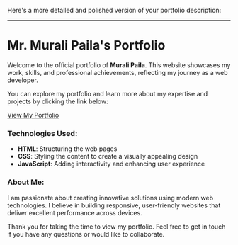 Here's a more detailed and polished version of your portfolio description:

---

# Mr. Murali Paila's Portfolio

Welcome to the official portfolio of **Murali Paila**. This website showcases my work, skills, and professional achievements, reflecting my journey as a web developer.

You can explore my portfolio and learn more about my expertise and projects by clicking the link below:

[View My Portfolio](https://murali127.github.io/li-s_cv/)

### Technologies Used:
- **HTML**: Structuring the web pages
- **CSS**: Styling the content to create a visually appealing design
- **JavaScript**: Adding interactivity and enhancing user experience

### About Me:
I am passionate about creating innovative solutions using modern web technologies. I believe in building responsive, user-friendly websites that deliver excellent performance across devices. 

Thank you for taking the time to view my portfolio. Feel free to get in touch if you have any questions or would like to collaborate.
